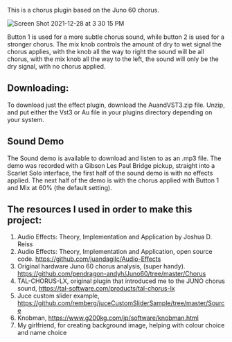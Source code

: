 This is a chorus plugin based on the Juno 60 chorus.

![Screen Shot 2021-12-28 at 3 30 15 PM](https://user-images.githubusercontent.com/43660096/147614601-a2169529-d971-454e-b2e0-3f8291b9a943.png)

Button 1 is used for a more subtle chorus sound, while button 2 is used for a stronger chorus. The mix knob controls the amount of dry to wet signal the chorus applies, with the knob all the way to right the sound will be all chorus, with the mix knob all the way to the left, the sound will only be the dry signal, with no chorus applied.

## Downloading:

To download just the effect plugin, download the AuandVST3.zip file. Unzip, and put either the Vst3 or Au file in your plugins directory depending on your system.

## Sound Demo

The Sound demo is available to download and listen to as an .mp3 file.
The demo was recorded with a Gibson Les Paul Bridge pickup, straight into a Scarlet Solo interface, the first half of the sound demo is with no effects applied.
The next half of the demo is with the chorus applied with Button 1 and Mix at 60% (the default setting).

## The resources I used in order to make this project:

1. Audio Effects: Theory, Implementation and Application by Joshua D. Reiss
2. Audio Effects: Theory, Implementation and Application, open source code. https://github.com/juandagilc/Audio-Effects
3. Original hardware Juno 60 chorus analysis, (super handy). https://github.com/pendragon-andyh/Juno60/tree/master/Chorus
4. TAL-CHORUS-LX, original plugin that introduced me to the JUNO chorus sound, https://tal-software.com/products/tal-chorus-lx
5. Juce custom slider example, https://github.com/remberg/juceCustomSliderSample/tree/master/Source
6. Knobman, https://www.g200kg.com/jp/software/knobman.html
7. My girlfriend, for creating background image, helping with colour choice and name choice
